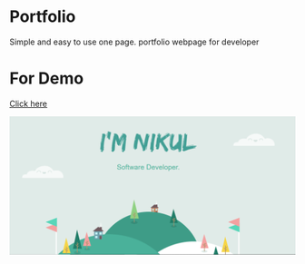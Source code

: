 # Portfolio

Simple and easy to use one page. portfolio webpage for developer

# For Demo

<a href="https://bit.ly/nirmalportfolio"   target="_blank" rel="noopener noreferrer nofollow"><u>Click here</u></a>

 <img src="https://github.com/NikulGoyani369/portfolio/blob/master/Screenshot_2.png?raw=true"  target="_blank" />
